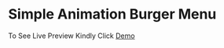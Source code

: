 # Simple Animation Burger Menu

To See Live Preview Kindly Click [Demo](https://mrammars.github.io/burger-menu-animation/) 